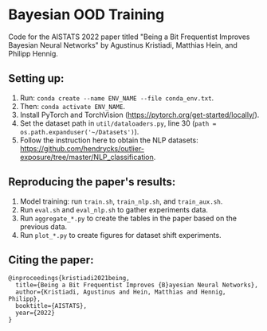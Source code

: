 # Bayesian OOD Training

Code for the AISTATS 2022 paper titled "Being a Bit Frequentist Improves Bayesian Neural Networks" by Agustinus Kristiadi, Matthias Hein, and Philipp Hennig.

## Setting up:

1. Run: `conda create --name ENV_NAME --file conda_env.txt`.
2. Then: `conda activate ENV_NAME`.
3. Install PyTorch and TorchVision (<https://pytorch.org/get-started/locally/>).
4. Set the dataset path in `util/dataloaders.py`, line 30 (`path = os.path.expanduser('~/Datasets')`).
5. Follow the instruction here to obtain the NLP datasets: <https://github.com/hendrycks/outlier-exposure/tree/master/NLP_classification>.


## Reproducing the paper's results:

1. Model training: run `train.sh`, `train_nlp.sh`, and `train_aux.sh`.
2. Run `eval.sh` and `eval_nlp.sh` to gather experiments data.
3. Run `aggregate_*.py` to create the tables in the paper based on the previous data.
4. Run `plot_*.py` to create figures for dataset shift experiments.

## Citing the paper:

```
@inproceedings{kristiadi2021being,
  title={Being a Bit Frequentist Improves {B}ayesian Neural Networks},
  author={Kristiadi, Agustinus and Hein, Matthias and Hennig, Philipp},
  booktitle={AISTATS},
  year={2022}
}
```
